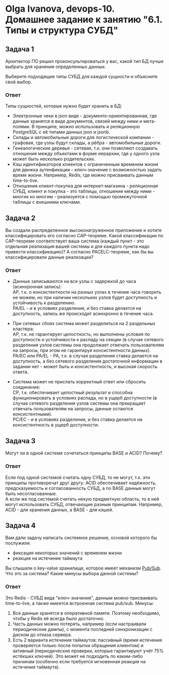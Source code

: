 # Olga Ivanova, devops-10. Домашнее задание к занятию "6.1. Типы и структура СУБД"

## Задача 1

Архитектор ПО решил проконсультироваться у вас, какой тип БД лучше выбрать для хранения определенных данных.

Выберите подходящие типы СУБД для каждой сущности и объясните свой выбор.

### Ответ

Типы сущностей, которые нужно будет хранить в БД:

- Электронные чеки в json виде - документо-ориентированная, где данные хранятся в виде документов, связей между ними и мета-полями. В принципе, можно использовать и реляционную PostgreSQL с её типами данных json и jsonb.
- Склады и автомобильные дороги для логистической компании - графовая, где узлы будут склады, а рёбра - автомобильные дороги. 
- Генеалогические деревья - сетевая, т.к. они позволяют создавать отношения между объектами в форме иерархии, где у одного узла может быть несколько родительских.
- Кэш идентификаторов клиентов с ограниченным временем жизни для движка аутенфикации - ключ-значение с возможностью задать время жизни. Например, Redis, где можно присваивать данным time-to-live.
- Отношения клиент-покупка для интернет-магазина - реляционная СУБД, клиент и покупка - это таблицы, отношение между ними - многие ко многим - реализуется с помощью промежуточной таблицы с внешними ключами.

## Задача 2

Вы создали распределенное высоконагруженное приложение и хотите классифицировать его согласно
CAP-теореме. Какой классификации по CAP-теореме соответствует ваша система
(каждый пункт - это отдельная реализация вашей системы и для каждого пункта надо привести классификацию)?
А согласно PACELC-теореме, как бы вы классифицировали данные реализации?

### Ответ

- Данные записываются на все узлы с задержкой до часа (асинхронная запись):  
AP, т.к. о консистентности на разных узлах в течение часа говорить не можем, но при наличии нескольких узлов будет доступность и устойчивость к разделению.  
PA/EL - и в условиях разделения, и без ставка делается на доступность, запись же происходит асинхронно в течение часа.

- При сетевых сбоях система может разделиться на 2 раздельных кластера:  
AP, т.к. не гарантирует целостность, но выполнены условия по доступности и устойчивости к распаду на секции 
(в случае сетевого разделения узлов системы она продолжает отвечать пользователям на запросы, при этом не гарантируя консистентности данных).  
PA/EC или PA/EL - PA, т.к. в случае разделения ставка делается на доступность, а без сетевого разделения достаточной информации в задании нет - может быть и консистентность, и высокая скорость ответа.  

- Система может не прислать корректный ответ или сбросить соединение:  
CP, т.к. обеспечивает целостный результат и способна функционировать в условиях распада, но в ущерб доступности
(в случае сетевого разделения узлов системы она прекращает отвечать пользователям на запросы, данные остаются консистентными).  
PC/EC - и в условиях разделения, и без ставка делается на консистентность в ущерб доступности.
  
## Задача 3

Могут ли в одной системе сочетаться принципы BASE и ACID? Почему?

### Ответ

Если под одной системой считать одну СУБД, то не могут, т.к. эти принципы противоречат друг другу: ACID обеспечивает 
надёжность, предсказуемость и согласованность СУБД, а по BASE данные могут быть несогласованные.  
А если же под системой считать некую предметную область, то в ней могут использовать СУБД, отвечающие разным принципам. 
Например, ACID - для хранения данных, а BASE - для кэшей.

## Задача 4

Вам дали задачу написать системное решение, основой которого бы послужили:

- фиксация некоторых значений с временем жизни
- реакция на истечение таймаута

Вы слышали о key-value хранилище, которое имеет механизм [Pub/Sub](https://habr.com/ru/post/278237/).
Что это за система? Какие минусы выбора данной системы?

### Ответ

Это Redis - СУБД вида "ключ-значение", данным можно присваивать time-to-live, а также имеется встроенная система pub/sub. 
Минусы:  
1) Все данные хранятся в оперативной памяти. Поэтому необходимо, чтобы у Redis её всегда было достаточно.  
2) Часть данных можно потерять, например (если настраивали периодические дампы), с момента последней синхронизации с диском до отказа сервера.  
3) Есть 2 варианта истечения таймаутов: пассивный (время истечения проверяется только после попытки обращения клиентом) и активный (периодические проверки, которые гарантируют учёт 75% истёкших ключей). 
Это может не подходить по каким-либо причинам (особенно если требуется мгновенная реакция на истечение таймаута).